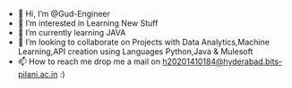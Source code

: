 - 👋 Hi, I’m @Gud-Engineer
- 👀 I’m interested in Learning New Stuff
- 🌱 I’m currently learning JAVA
- 💞️ I’m looking to collaborate on Projects with Data Analytics,Machine Learning,API creation using Languages Python,Java & Mulesoft
- 📫 How to reach me drop me a mail on h20201410184@hyderabad.bits-pilani.ac.in :)

<!---
Gud-Engineer/Gud-Engineer is a ✨ special ✨ repository because its `README.md` (this file) appears on your GitHub profile.
You can click the Preview link to take a look at your changes.
--->
